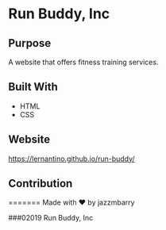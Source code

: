 # Run Buddy, Inc

## Purpose
A website that offers fitness training services. 

## Built With
* HTML
* CSS

## Website
https://lernantino.github.io/run-buddy/

## Contribution
=======
Made with ❤️ by jazzmbarry

###02019 Run Buddy, Inc